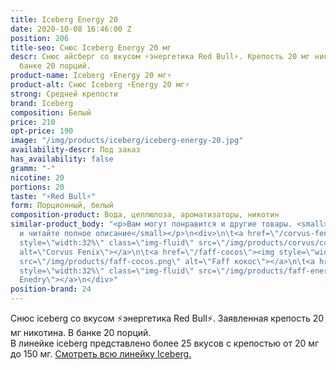 ```yaml
---
title: Iceberg Energy 20
date: 2020-10-08 16:46:00 Z
position: 206
title-seo: Снюс Iceberg Energy 20 мг
descr: Снюс айсберг со вкусом ⚡️энергетика Red Bull⚡️. Крепость 20 мг никотина. В
  банке 20 порций.
product-name: Iceberg ⚡️Energy 20 мг⚡️
product-alt: Снюс Iceberg ⚡️Energy 20 мг⚡️
strong: Средней крепости
brand: Iceberg
composition: Белый
price: 210
opt-price: 190
image: "/img/products/iceberg/iceberg-energy-20.jpg"
availability-descr: Под заказ
has_availability: false
gramm: "-"
nicotine: 20
portions: 20
taste: "⚡️Red Bull⚡️"
form: Порционный, белый
composition-product: Вода, целлюлоза, ароматизаторы, никотин
similar-product_body: "<p>Вам могут понравится и другие товары. <small>Жмите на картинки
  и читайте полное описание</small></p>\n<div>\n\t<a href=\"/corvus-fenix-barberry\"><img
  style=\"width:32%\" class=\"img-fluid\" src=\"/img/products/corvus/corvus-fenix.png\"
  alt=\"Corvus Fenix\"></a>\n\t<a href=\"/faff-cocos\"><img style=\"width:32%\" class=\"img-fluid\"
  src=\"/img/products/faff-cocos.png\" alt=\"Faff кокос\"></a>\n\t<a href=\"/faff-snus-energy\"><img
  style=\"width:32%\" class=\"img-fluid\" src=\"/img/products/faff-energy.png\" alt=\"Faff
  Enedry\"></a>\n</div>"
position-brand: 24
---
```


Снюс iceberg со вкусом ⚡️энергетика Red Bull⚡️. Заявленная крепость 20 мг никотина. В банке 20 порций.<br> 
В линейке iceberg представлено более 25 вкусов с крепостью от 20 мг до 150 мг. <a href="/iceberg">Смотреть всю линейку Iceberg.</a>